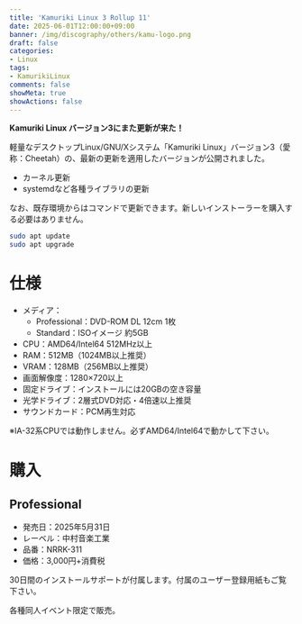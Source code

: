 ```yaml
---
title: 'Kamuriki Linux 3 Rollup 11'
date: 2025-06-01T12:00:00+09:00
banner: /img/discography/others/kamu-logo.png
draft: false
categories:
- Linux
tags:
- KamurikiLinux
comments: false
showMeta: true
showActions: false
---
```


**Kamuriki Linux バージョン3にまた更新が来た！**

軽量なデスクトップLinux/GNU/Xシステム「Kamuriki Linux」バージョン3（愛称：Cheetah）の、最新の更新を適用したバージョンが公開されました。

- カーネル更新
- systemdなど各種ライブラリの更新

なお、既存環境からはコマンドで更新できます。新しいインストーラーを購入する必要はありません。
```bash
sudo apt update
sudo apt upgrade
```

# 仕様
- メディア：
    - Professional：DVD-ROM DL 12cm 1枚
    - Standard：ISOイメージ 約5GB
- CPU：AMD64/Intel64 512MHz以上
- RAM：512MB（1024MB以上推奨）
- VRAM：128MB（256MB以上推奨）
- 画面解像度：1280×720以上
- 固定ドライブ：インストールには20GBの空き容量
- 光学ドライブ：2層式DVD対応・4倍速以上推奨
- サウンドカード：PCM再生対応

※IA-32系CPUでは動作しません。必ずAMD64/Intel64で動かして下さい。

# 購入
## Professional
- 発売日：2025年5月31日
- レーベル：中村音楽工業
- 品番：NRRK-311
- 価格：3,000円+消費税

30日間のインストールサポートが付属します。付属のユーザー登録用紙もご覧下さい。

各種同人イベント限定で販売。
